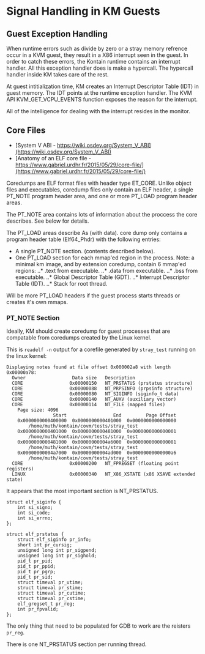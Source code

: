 # Signal Handling in KM Guests

## Guest Exception Handling

When runtime errors such as divide by zero or a stray memory refrence occur in a KVM guest, they result in a X86 interrupt seen in the guest. In order to catch these errors, the Kontain runtime contains an interrupt handler. All this exception handler does is make a hypercall. The hypercall handler inside KM takes care of the rest.

At guest intitialization time, KM creates an Interrupt Descriptor Table (IDT) in guest memory.
The IDT points at the runtime exception handler.
The KVM API KVM_GET_VCPU_EVENTS function exposes the reason for the interrupt.

All of the intelligence for dealing with the interrupt resides in the monitor.

## Core Files
* [System V ABI - https://wiki.osdev.org/System_V_ABI](https://wiki.osdev.org/System_V_ABI)
* [Anatomy of an ELF core file - https://www.gabriel.urdhr.fr/2015/05/29/core-file/](https://www.gabriel.urdhr.fr/2015/05/29/core-file/)

Coredumps are ELF format files with header type ET_CORE.
Unlike object files and executables, coredump files only contain an ELF header, a single PT_NOTE program header area, and one or more PT_LOAD program header areas.

The PT_NOTE area contains lots of information about the proccess the core describes. See below for details.

The PT_LOAD areas describe
As (with data). core dump only contains a program header table (Elf64_Phdr) with the following entries:

* A single PT_NOTE section. (contents described below).
* One PT_LOAD section for each mmap'ed region in the process. Note: a minimal km image, and by extension coredump, contain 6 mmap'ed regions:
..* .text from executable.
..* .data from executable.
..* .bss from executable.
..* Global Descriptor Table (GDT).
..* Interrupt Descriptor Table (IDT).
..* Stack for root thread.

Will be more PT_LOAD headers if the guest process starts threads or creates it's own mmaps.

### PT_NOTE Section

Ideally, KM should create coredump for guest processes that are compatable from
coredumps created by the Linux kernel.

This is `readelf -n` output for a corefile generated by `stray_test` running on the linux kernel:

```{}
Displaying notes found at file offset 0x000002a8 with length 0x00000a78:
  Owner                 Data size	Description
  CORE                 0x00000150	NT_PRSTATUS (prstatus structure)
  CORE                 0x00000088	NT_PRPSINFO (prpsinfo structure)
  CORE                 0x00000080	NT_SIGINFO (siginfo_t data)
  CORE                 0x00000140	NT_AUXV (auxiliary vector)
  CORE                 0x00000114	NT_FILE (mapped files)
    Page size: 4096
                 Start                 End         Page Offset
    0x0000000000400000  0x0000000000401000  0x0000000000000000
        /home/muth/kontain/covm/tests/stray_test
    0x0000000000401000  0x0000000000481000  0x0000000000000001
        /home/muth/kontain/covm/tests/stray_test
    0x0000000000481000  0x00000000004a6000  0x0000000000000081
        /home/muth/kontain/covm/tests/stray_test
    0x00000000004a7000  0x00000000004ad000  0x00000000000000a6
        /home/muth/kontain/covm/tests/stray_test
  CORE                 0x00000200	NT_FPREGSET (floating point registers)
  LINUX                0x00000340	NT_X86_XSTATE (x86 XSAVE extended state)

```

It appears that the most important section is NT_PRSTATUS.

```{c}
struct elf_siginfo {
	int si_signo;
	int si_code;
	int si_errno;
};

struct elf_prstatus {
	struct elf_siginfo pr_info;
	short int pr_cursig;
	unsigned long int pr_sigpend;
	unsigned long int pr_sighold;
	pid_t pr_pid;
	pid_t pr_ppid;
	pid_t pr_pgrp;
	pid_t pr_sid;
	struct timeval pr_utime;
	struct timeval pr_stime;
	struct timeval pr_cutime;
	struct timeval pr_cstime;
	elf_gregset_t pr_reg;
	int pr_fpvalid;
};
```

The only thing that need to be populated for GDB to work are the reisters `pr_reg`.

There is one NT_PRSTATUS section per running thread.